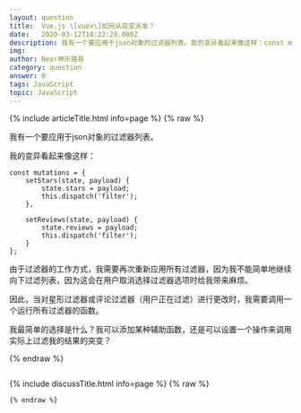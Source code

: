 ```yaml
---
layout: question
title:  Vue.js \[vuex\]如何从突变派发？
date:   2020-03-12T10:22:28.000Z
description: 我有一个要应用于json对象的过滤器列表。我的变异看起来像这样：const mutations = {    setStars(state, p...
img: 
author: Near神乐路易
category: question
answer: 0
tags: JavaScript
topic: JavaScript
---
```

<div class="article-root">
  <div class="article">
    {% include articleTitle.html info=page %}
    {% raw %}
    <div class="article-content"><p><font style="vertical-align: inherit;"><font style="vertical-align: inherit;">我有一个要应用于json对象的过滤器列表。</font></font></p>

<p><font style="vertical-align: inherit;"><font style="vertical-align: inherit;">我的变异看起来像这样：</font></font></p>

<pre><code>const mutations = {<font></font>
    setStars(state, payload) {<font></font>
        state.stars = payload;<font></font>
        this.dispatch('filter');<font></font>
    },<font></font>
<font></font>
    setReviews(state, payload) {<font></font>
        state.reviews = payload;<font></font>
        this.dispatch('filter');<font></font>
    }<font></font>
};<font></font>
</code></pre>

<p><font style="vertical-align: inherit;"><font style="vertical-align: inherit;">由于过滤器的工作方式，我需要再次重新应用所有过滤器，因为我不能简单地继续向下过滤列表，因为这会在用户取消选择过滤器选项时给我带来麻烦。</font></font></p>

<p><font style="vertical-align: inherit;"><font style="vertical-align: inherit;">因此，当对星形过滤器或评论过滤器（用户正在过滤）进行更改时，我需要调用一个运行所有过滤器的函数。</font></font></p>

<p><font style="vertical-align: inherit;"><font style="vertical-align: inherit;">我最简单的选择是什么？</font><font style="vertical-align: inherit;">我可以添加某种辅助函数，还是可以设置一个操作来调用实际上过滤我的结果的突变？</font></font></p></div>
    {% endraw %}
  </div>
  <p style="height: 0;width:0;overflow: hidden;"> 第1278篇《Vue.js [vuex]如何从突变派发？》来自Winter(https://github.com/aiyld/aiyld.github.io)的站点</p>
  <div class="discuss-wrapper">
    {% include discussTitle.html info=page %}
    {% raw %}
    
    {% endraw %}
  </div>
<div>
